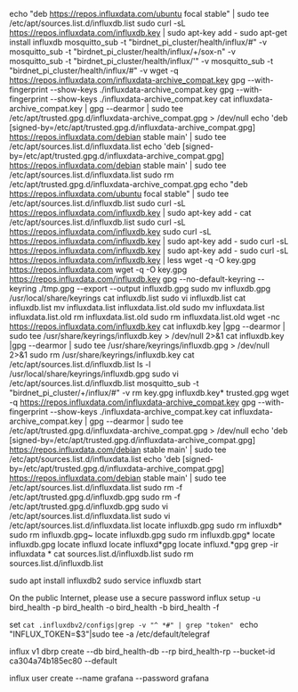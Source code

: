 echo "deb https://repos.influxdata.com/ubuntu focal stable" | sudo tee /etc/apt/sources.list.d/influxdb.list
sudo curl -sL https://repos.influxdata.com/influxdb.key | sudo apt-key add -
sudo apt-get install influxdb
mosquitto_sub -t "birdnet_pi_cluster/health/influx/#" -v
mosquitto_sub -t "birdnet_pi_cluster/health/influx/+/sox-n" -v
mosquitto_sub -t "birdnet_pi_cluster/health/influx/'" -v
mosquitto_sub -t "birdnet_pi_cluster/health/influx/#" -v
wget -q https://repos.influxdata.com/influxdata-archive_compat.key
gpg --with-fingerprint --show-keys ./influxdata-archive_compat.key
gpg --with-fingerprint --show-keys ./influxdata-archive_compat.key
cat influxdata-archive_compat.key | gpg --dearmor | sudo tee /etc/apt/trusted.gpg.d/influxdata-archive_compat.gpg > /dev/null
echo 'deb [signed-by=/etc/apt/trusted.gpg.d/influxdata-archive_compat.gpg] https://repos.influxdata.com/debian stable main' | sudo tee /etc/apt/sources.list.d/influxdata.list
echo 'deb [signed-by=/etc/apt/trusted.gpg.d/influxdata-archive_compat.gpg] https://repos.influxdata.com/debian stable main' | sudo tee /etc/apt/sources.list.d/influxdata.list
sudo rm /etc/apt/trusted.gpg.d/influxdata-archive_compat.gpg 
echo "deb https://repos.influxdata.com/ubuntu focal stable" | sudo tee /etc/apt/sources.list.d/influxdb.list
sudo curl -sL https://repos.influxdata.com/influxdb.key | sudo apt-key add -
cat /etc/apt/sources.list.d/influxdb.list 
sudo curl -sL https://repos.influxdata.com/influxdb.key
sudo curl -sL https://repos.influxdata.com/influxdb.key | sudo apt-key add -
sudo curl -sL https://repos.influxdata.com/influxdb.key | sudo apt-key add -
sudo curl -sL https://repos.influxdata.com/influxdb.key | less
wget -q -O key.gpg  https://repos.influxdata.com
wget -q -O key.gpg https://repos.influxdata.com/influxdb.key
gpg --no-default-keyring --keyring ./tmp.gpg --export --output influxdb.gpg
sudo mv influxdb.gpg /usr/local/share/keyrings
cat influxdb.list 
sudo vi influxdb.list 
cat influxdb.list 
mv influxdata.list influxdata.list.old
sudo mv influxdata.list influxdata.list.old
rm influxdata.list.old 
sudo rm influxdata.list.old 
wget -nc https://repos.influxdata.com/influxdb.key
cat influxdb.key |gpg --dearmor | sudo tee /usr/share/keyrings/influxdb.key > /dev/null 2>&1 
cat influxdb.key |gpg --dearmor | sudo tee /usr/share/keyrings/influxdb.gpg > /dev/null 2>&1 
sudo rm /usr/share/keyrings/influxdb.key 
cat /etc/apt/sources.list.d/influxdb.list 
ls -l /usr/local/share/keyrings/influxdb.gpg
sudo vi /etc/apt/sources.list.d/influxdb.list 
mosquitto_sub -t "birdnet_pi_cluster/+/influx/#" -v
rm key.gpg influxdb.key* trusted.gpg 
wget -q https://repos.influxdata.com/influxdata-archive_compat.key
gpg --with-fingerprint --show-keys ./influxdata-archive_compat.key
cat influxdata-archive_compat.key | gpg --dearmor | sudo tee /etc/apt/trusted.gpg.d/influxdata-archive_compat.gpg > /dev/null
echo 'deb [signed-by=/etc/apt/trusted.gpg.d/influxdata-archive_compat.gpg] https://repos.influxdata.com/debian stable main' | sudo tee /etc/apt/sources.list.d/influxdata.list
echo 'deb [signed-by=/etc/apt/trusted.gpg.d/influxdata-archive_compat.gpg] https://repos.influxdata.com/debian stable main' | sudo tee /etc/apt/sources.list.d/influxdata.list
sudo rm -f /etc/apt/trusted.gpg.d/influxdb.gpg
sudo rm -f /etc/apt/trusted.gpg.d/influxdb.gpg
sudo vi /etc/apt/sources.list.d/influxdata.list
sudo vi /etc/apt/sources.list.d/influxdata.list
locate influxdb.gpg 
sudo rm influxdb*
sudo rm influxdb.gpg~ 
locate influxdb.gpg
sudo rm influxdb.gpg*
locate influxdb.gpg
locate influxd
locate influxd*gpg
locate influxd.*gpg
grep -ir influxdata *
cat sources.list.d/influxdb.list
sudo rm sources.list.d/influxdb.list




sudo apt install influxdb2
sudo service influxdb start


On the public Internet, please use a secure password 
influx setup -u bird_health -p bird_health -o bird_health -b bird_health -f 

set `cat .influxdbv2/configs|grep -v "^ *#" | grep "token" `
echo "INFLUX_TOKEN=$3"|sudo tee -a /etc/default/telegraf


influx v1 dbrp create --db bird_health-db --rp bird_health-rp --bucket-id ca304a74b185ec80   --default


influx user create --name grafana --password grafana
